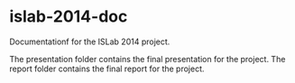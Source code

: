 islab-2014-doc
==============

Documentationf for the ISLab 2014 project.

The presentation folder contains the final presentation for the project. The report folder contains the final report for the project.
